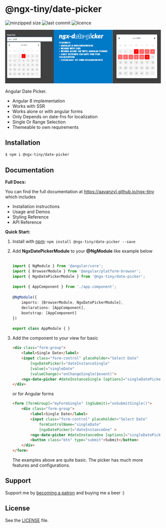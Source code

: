 # @ngx-tiny/date-picker

![minzipped size](https://img.shields.io/bundlephobia/minzip/@ngx-tiny/date-picker?style=for-the-badge)
![last commit](https://img.shields.io/github/last-commit/aavanzyl/ngx-tiny?style=for-the-badge)
![licence](https://img.shields.io/npm/l/@ngx-tiny/date-picker?style=for-the-badge)

![Date Picker Inline](https://raw.githubusercontent.com/aavanzyl/ngx-tiny/master/projects/assets/ngx-date-picker.png)

Angular Date Picker.

* Angular 8 implementation
* Works with SSR
* Works alone or with angular forms 
* Only Depends on date-fns for localization
* Single Or Range Selection
* Themeable to own requirements




## Installation

```sh
$ npm i @ngx-tiny/date-picker
```


## Documentation

__Full Docs:__

You can find the full documentation at https://aavanzyl.github.io/ngx-tiny which includes
* Installation instructions
* Usage and Demos
* Styling Reference
* API Reference

__Quick Start:__

1. Install with [npm](https://www.npmjs.com): `npm install @ngx-tiny/date-picker --save`

2. Add __NgxDatePickerModule__ to your __@NgModule__ like example below
    ```typescript

    import { NgModule } from '@angular/core';
    import { BrowserModule } from '@angular/platform-browser';
    import { NgxDatePickerModule } from '@ngx-tiny/date-picker';

    import { AppComponent } from './app.component';

    @NgModule({
        imports: [BrowserModule, NgxDatePickerModule],
        declarations: [AppComponent],
        bootstrap: [AppComponent]
    })

    export class AppModule { }

    ```
 4. Add the component to your view for basic
    ```html
    <div class="form-group">
        <label>Single Date</label>
        <input class="form-control" placeholder="Select Date" 
            [ngxDatePicker]="dateInstanceSingle" 
            [value]="singleDate"
            (valueChange)="onChangeSingle($event)">
        <ngx-date-picker #dateInstanceSingle [options]="singleDatePickerOptions"></ngx-date-picker>
    </div>
    ```
    or for Angular forms
    ```html 
    <form [formGroup]="myFormSingle" (ngSubmit)="onSubmitSingle()">
        <div class="form-group">
            <label>Single Date</label>
            <input class="form-control" placeholder="Select Date" 
                formControlName="singleDate"
                [ngxDatePicker]="dateInstanceOne" >
            <ngx-date-picker #dateInstanceOne [options]="singleDatePickerOptions"></ngx-date-picker>
            <button class="btn" type="submit">Submit</button>
        </div>
    </form>
    ```
    The examples above are quite basic. The picker has much more features and configurations. 
    
## Support

Support me by [becoming a patron](https://www.patreon.com/bePatron?u=27640996) and buying me a beer :) 

## License
See the [LICENSE][license] file.


[license]: /LICENSE
[contributing]: /CONTRIBUTING.md
[docs]: /DOCUMENTATION.md 